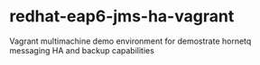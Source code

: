 # redhat-eap6-jms-ha-vagrant
Vagrant multimachine demo environment for demostrate hornetq messaging HA and backup capabilities
